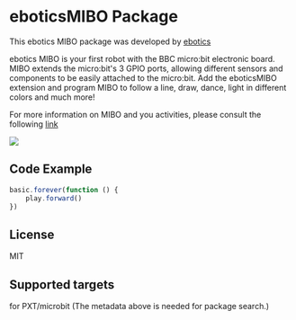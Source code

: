 
# eboticsMIBO Package
This ebotics MIBO package was developed by [ebotics](https://www.ebotics.com/product/mibo/) 

ebotics MIBO is your first robot with the BBC micro:bit electronic board. MIBO extends the micro:bit's 3 GPIO ports, allowing different sensors and components to be easily attached to the micro:bit. Add the eboticsMIBO extension and program MIBO to follow a line, draw, dance, light in different colors and much more!

For more information on MIBO and you activities, please consult the following [link](https://www.ebotics.com/product/mibo/#guides)

![](https://i.imgur.com/vTegCSm.png)


## Code Example
```JavaScript
basic.forever(function () {
    play.forward()
})


```

## License
MIT

## Supported targets
for PXT/microbit (The metadata above is needed for package search.)

